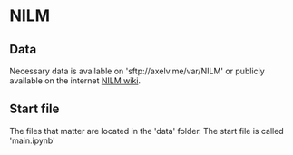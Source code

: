# NILM

## Data
Necessary data is available on 'sftp://axelv.me/var/NILM' or publicly available on the internet [NILM wiki](http://wiki.nilm.eu/index.php?title=NILM_datasets).

## Start file
The files that matter are located in the 'data' folder. The start file is called 'main.ipynb'

